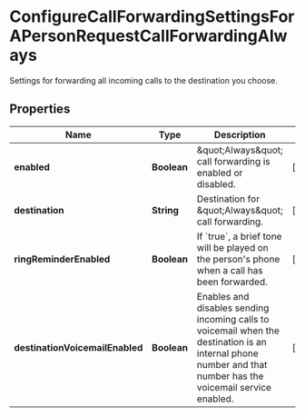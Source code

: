 <!--  Copyright 2025 Cisco Systems Inc.

Permission is hereby granted, free of charge, to any person obtaining a copy
of this software and associated documentation files (the "Software"), to deal
in the Software without restriction, including without limitation the rights
to use, copy, modify, merge, publish, distribute, sublicense, and/or sell
copies of the Software, and to permit persons to whom the Software is
furnished to do so, subject to the following conditions:

The above copyright notice and this permission notice shall be included in
all copies or substantial portions of the Software.

THE SOFTWARE IS PROVIDED "AS IS", WITHOUT WARRANTY OF ANY KIND, EXPRESS OR
IMPLIED, INCLUDING BUT NOT LIMITED TO THE WARRANTIES OF MERCHANTABILITY,
FITNESS FOR A PARTICULAR PURPOSE AND NONINFRINGEMENT. IN NO EVENT SHALL THE
AUTHORS OR COPYRIGHT HOLDERS BE LIABLE FOR ANY CLAIM, DAMAGES OR OTHER
LIABILITY, WHETHER IN AN ACTION OF CONTRACT, TORT OR OTHERWISE, ARISING FROM,
OUT OF OR IN CONNECTION WITH THE SOFTWARE OR THE USE OR OTHER DEALINGS IN
THE SOFTWARE.-->


# ConfigureCallForwardingSettingsForAPersonRequestCallForwardingAlways

Settings for forwarding all incoming calls to the destination you choose.

## Properties

| Name | Type | Description | Notes |
|------------ | ------------- | ------------- | -------------|
|**enabled** | **Boolean** | \&quot;Always\&quot; call forwarding is enabled or disabled. |  [optional] |
|**destination** | **String** | Destination for \&quot;Always\&quot; call forwarding. |  [optional] |
|**ringReminderEnabled** | **Boolean** | If &#x60;true&#x60;, a brief tone will be played on the person&#39;s phone when a call has been forwarded. |  [optional] |
|**destinationVoicemailEnabled** | **Boolean** | Enables and disables sending incoming calls to voicemail when the destination is an internal phone number and that number has the voicemail service enabled. |  [optional] |



